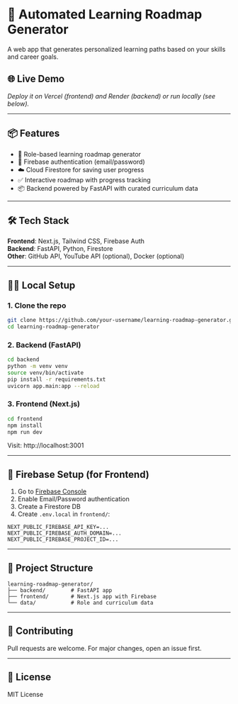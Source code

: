 
# 🚀 Automated Learning Roadmap Generator

A web app that generates personalized learning paths based on your skills and career goals.

## 🌐 Live Demo
_Deploy it on Vercel (frontend) and Render (backend) or run locally (see below)._

---

## 📦 Features

- 🎯 Role-based learning roadmap generator
- 🔐 Firebase authentication (email/password)
- ☁️ Cloud Firestore for saving user progress
- ✅ Interactive roadmap with progress tracking
- 📦 Backend powered by FastAPI with curated curriculum data

---

## 🛠️ Tech Stack

**Frontend**: Next.js, Tailwind CSS, Firebase Auth  
**Backend**: FastAPI, Python, Firestore  
**Other**: GitHub API, YouTube API (optional), Docker (optional)

---

## 🧑‍💻 Local Setup

### 1. Clone the repo
```bash
git clone https://github.com/your-username/learning-roadmap-generator.git
cd learning-roadmap-generator
```

### 2. Backend (FastAPI)
```bash
cd backend
python -m venv venv
source venv/bin/activate
pip install -r requirements.txt
uvicorn app.main:app --reload
```

### 3. Frontend (Next.js)
```bash
cd frontend
npm install
npm run dev
```

Visit:  http://localhost:3001

---

## 🔐 Firebase Setup (for Frontend)

1. Go to [Firebase Console](https://console.firebase.google.com)
2. Enable Email/Password authentication
3. Create a Firestore DB
4. Create `.env.local` in `frontend/`:

```env
NEXT_PUBLIC_FIREBASE_API_KEY=...
NEXT_PUBLIC_FIREBASE_AUTH_DOMAIN=...
NEXT_PUBLIC_FIREBASE_PROJECT_ID=...
```

---

## 📁 Project Structure

```
learning-roadmap-generator/
├── backend/        # FastAPI app
├── frontend/       # Next.js app with Firebase
└── data/           # Role and curriculum data
```

---

## 🤝 Contributing

Pull requests are welcome. For major changes, open an issue first.

---

## 📜 License

MIT License
